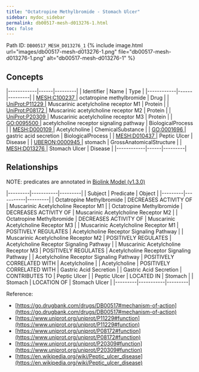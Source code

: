 ```yaml
---
title: "Octatropine Methylbromide - Stomach Ulcer"
sidebar: mydoc_sidebar
permalink: db00517-mesh-d013276-1.html
toc: false 
---
```



Path ID: `DB00517_MESH_D013276_1`
{% include image.html url="images/db00517-mesh-d013276-1.png" file="db00517-mesh-d013276-1.png" alt="db00517-mesh-d013276-1" %}

## Concepts

|------------|------|---------|
| Identifier | Name | Type    |
|------------|------|---------|
| <a href="https://identifiers.org/MESH:C100237">MESH:C100237 </a> | octatropine methylbromide | Drug |
| <a href="https://identifiers.org/UniProt:P11229">UniProt:P11229 </a> | Muscarinic acetylcholine receptor M1 | Protein |
| <a href="https://identifiers.org/UniProt:P08172">UniProt:P08172 </a> | Muscarinic acetylcholine receptor M2 | Protein |
| <a href="https://identifiers.org/UniProt:P20309">UniProt:P20309 </a> | Muscarinic acetylcholine receptor M3 | Protein |
| <a href="https://identifiers.org/GO:0095500">GO:0095500 </a> | acetylcholine receptor signaling pathway | BiologicalProcess |
| <a href="https://identifiers.org/MESH:D000109">MESH:D000109 </a> | Acetylcholine | ChemicalSubstance |
| <a href="https://identifiers.org/GO:0001696">GO:0001696 </a> | gastric acid secretion | BiologicalProcess |
| <a href="https://identifiers.org/MESH:D010437">MESH:D010437 </a> | Peptic Ulcer | Disease |
| <a href="https://identifiers.org/UBERON:0000945">UBERON:0000945 </a> | stomach | GrossAnatomicalStructure |
| <a href="https://identifiers.org/MESH:D013276">MESH:D013276 </a> | Stomach Ulcer | Disease |
|------------|------|---------|

## Relationships


NOTE: predicates are annotated in <a href="https://github.com/biolink/biolink-model/releases/tag/v1.3.0">Biolink Model (v1.3.0)</a>

|---------|-----------|---------|
| Subject | Predicate | Object  |
|---------|-----------|---------|
| Octatropine Methylbromide | DECREASES ACTIVITY OF | Muscarinic Acetylcholine Receptor M1 |
| Octatropine Methylbromide | DECREASES ACTIVITY OF | Muscarinic Acetylcholine Receptor M2 |
| Octatropine Methylbromide | DECREASES ACTIVITY OF | Muscarinic Acetylcholine Receptor M3 |
| Muscarinic Acetylcholine Receptor M1 | POSITIVELY REGULATES | Acetylcholine Receptor Signaling Pathway |
| Muscarinic Acetylcholine Receptor M2 | POSITIVELY REGULATES | Acetylcholine Receptor Signaling Pathway |
| Muscarinic Acetylcholine Receptor M3 | POSITIVELY REGULATES | Acetylcholine Receptor Signaling Pathway |
| Acetylcholine Receptor Signaling Pathway | POSITIVELY CORRELATED WITH | Acetylcholine |
| Acetylcholine | POSITIVELY CORRELATED WITH | Gastric Acid Secretion |
| Gastric Acid Secretion | CONTRIBUTES TO | Peptic Ulcer |
| Peptic Ulcer | LOCATED IN | Stomach |
| Stomach | LOCATION OF | Stomach Ulcer |
|---------|-----------|---------|

Reference: 
  - [https://go.drugbank.com/drugs/DB00517#mechanism-of-action](https://go.drugbank.com/drugs/DB00517#mechanism-of-action)
  - [https://www.uniprot.org/uniprot/P11229#function](https://www.uniprot.org/uniprot/P11229#function)
  - [https://www.uniprot.org/uniprot/P08172#function](https://www.uniprot.org/uniprot/P08172#function)
  - [https://www.uniprot.org/uniprot/P20309#function](https://www.uniprot.org/uniprot/P20309#function)
  - [https://en.wikipedia.org/wiki/Peptic_ulcer_disease](https://en.wikipedia.org/wiki/Peptic_ulcer_disease)
